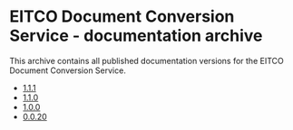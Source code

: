 
# EITCO Document Conversion Service - documentation archive

This archive contains all published documentation versions for the EITCO Document Conversion Service. 


 * [1.1.1](archive/1.1.1)
 * [1.1.0](archive/1.1.0)
 * [1.0.0](archive/1.0.0)
 * [0.0.20](archive/0.0.20)
